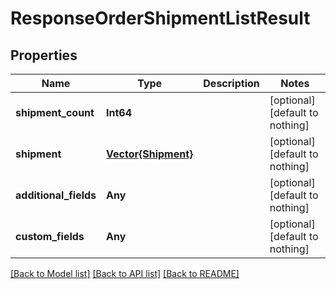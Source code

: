 # ResponseOrderShipmentListResult


## Properties
Name | Type | Description | Notes
------------ | ------------- | ------------- | -------------
**shipment_count** | **Int64** |  | [optional] [default to nothing]
**shipment** | [**Vector{Shipment}**](Shipment.md) |  | [optional] [default to nothing]
**additional_fields** | **Any** |  | [optional] [default to nothing]
**custom_fields** | **Any** |  | [optional] [default to nothing]


[[Back to Model list]](../README.md#models) [[Back to API list]](../README.md#api-endpoints) [[Back to README]](../README.md)


